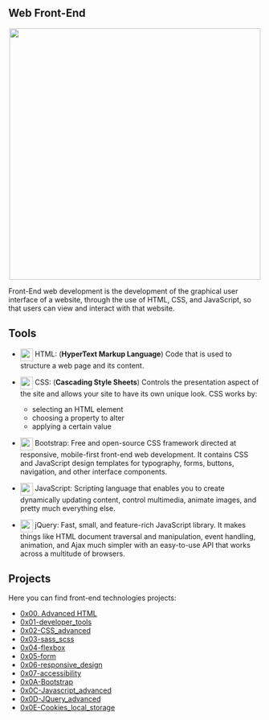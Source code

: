 ## Web Front-End

<p align="center">
<img align="center" width="500px" src="https://media.onlinecoursebay.com/2019/03/19033724/1890026_f604_4.jpg" />

Front-End web development is the development of the graphical user interface of a website, through the use of HTML, CSS, and JavaScript, so that users can view and interact with that website.

## Tools
- <img align="center" width="25px" src="https://img.icons8.com/color/48/000000/html-5--v1.png" /> HTML: (**HyperText Markup Language**) Code that is used to structure a web page and its content.
- <img align="center" width="25px" src="https://img.icons8.com/color/48/000000/css3.png" /> CSS: (**Cascading Style Sheets**) Controls the presentation aspect of the site and allows your site to have its own unique look. 
CSS works by:
    - selecting an HTML element
    - choosing a property to alter
    - applying a certain value

- <img align="center" width="25px" src="https://img.icons8.com/color/48/000000/bootstrap.png" /> Bootstrap: Free and open-source CSS framework directed at responsive, mobile-first front-end web development. It contains CSS and JavaScript design templates for typography, forms, buttons, navigation, and other interface components.
- <img align="center" width="25px" src="https://img.icons8.com/color/48/000000/javascript--v2.png" /> JavaScript: Scripting language that enables you to create dynamically updating content, control multimedia, animate images, and pretty much everything else.
- <img align="center" width="25px" src="https://img.icons8.com/ios-filled/50/4a90e2/jquery.png"/> jQuery: Fast, small, and feature-rich JavaScript library. It makes things like HTML document traversal and manipulation, event handling, animation, and Ajax much simpler with an easy-to-use API that works across a multitude of browsers.

## Projects

Here you can find front-end technologies projects:
- [0x00. Advanced HTML](https://github.com/monicajoa/holbertonschool-web_front_end/tree/master/0x00-html_advanced)
- [0x01-developer_tools](https://github.com/monicajoa/holbertonschool-web_front_end/tree/master/0x01-developer_tools)
- [0x02-CSS_advanced](https://github.com/monicajoa/holbertonschool-web_front_end/tree/master/0x02-CSS_advanced)
- [0x03-sass_scss](https://github.com/monicajoa/holbertonschool-web_front_end/tree/master/0x03-sass_scss)
- [0x04-flexbox](https://github.com/monicajoa/holbertonschool-web_front_end/tree/master/0x04-flexbox)
- [0x05-form](https://github.com/monicajoa/holbertonschool-web_front_end/tree/master/0x05-form)
- [0x06-responsive_design](https://github.com/monicajoa/holbertonschool-web_front_end/tree/master/0x06-responsive_design)
- [0x07-accessibility](https://github.com/monicajoa/holbertonschool-web_front_end/tree/master/0x07-accessibility)
- [0x0A-Bootstrap](https://github.com/monicajoa/holbertonschool-web_front_end/tree/master/0x0A-Bootstrap)
- [0x0C-Javascript_advanced](https://github.com/monicajoa/holbertonschool-web_front_end/tree/master/0x0C-Javascript_advanced)
- [0x0D-JQuery_advanced](https://github.com/monicajoa/holbertonschool-web_front_end/tree/master/0x0D-JQuery_advanced)
- [0x0E-Cookies_local_storage](https://github.com/monicajoa/holbertonschool-web_front_end/tree/master/0x0E-Cookies_local_storage)
